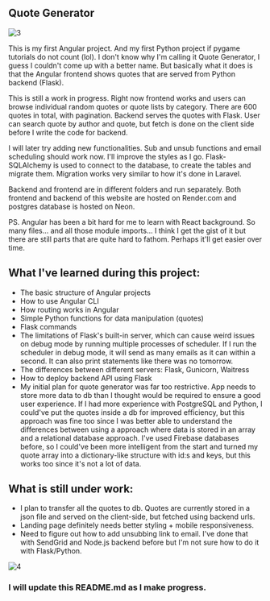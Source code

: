 ## Quote Generator

![3](https://github.com/user-attachments/assets/356e024a-63ac-4bb4-9411-c0e1fa688815)


This is my first Angular project. And my first Python project if pygame tutorials do not count (lol). I don't know why I'm calling it Quote Generator, I guess I couldn't come up with a better name. But basically what it does is that the Angular frontend shows quotes that are served from Python backend (Flask).

This is still a work in progress. Right now frontend works and users can browse individual random quotes or quote lists by category. There are 600 quotes in total, with pagination. Backend serves the quotes with Flask. User can search quote by author and quote, but fetch is done on the client side before I write the code for backend.

I will later try adding new functionalities. Sub and unsub functions and email scheduling should work now. I'll improve the styles as I go. Flask-SQLAlchemy is used to connect to the database, to create the tables and migrate them. Migration works very similar to how it's done in Laravel.

Backend and frontend are in different folders and run separately. Both frontend and backend of this website are hosted on Render.com and postgres database is hosted on Neon.

PS. Angular has been a bit hard for me to learn with React background. So many files... and all those module imports... I think I get the gist of it but there are still parts that are quite hard to fathom. Perhaps it'll get easier over time.

## What I've learned during this project:

- The basic structure of Angular projects
- How to use Angular CLI
- How routing works in Angular
- Simple Python functions for data manipulation (quotes)
- Flask commands
- The limitations of Flask's built-in server, which can cause weird issues on debug mode by running multiple processes of scheduler. If I run the scheduler in debug mode, it will send as many emails as it can within a second. It can also print statements like there was no tomorrow.
- The differences between different servers: Flask, Gunicorn, Waitress
- How to deploy backend API using Flask
- My initial plan for quote generator was far too restrictive. App needs to store more data to db than I thought would be required to ensure a good user experience. If I had more experience with PostgreSQL and Python, I could've put the quotes inside a db for improved efficiency, but this approach was fine too since I was better able to understand the differences between using a approach where data is stored in an array and a relational database approach. I've used Firebase databases before, so I could've been more intelligent from the start and turned my quote array into a dictionary-like structure with id:s and keys, but this works too since it's not a lot of data.

## What is still under work:

- I plan to transfer all the quotes to db. Quotes are currently stored in a json file and served on the client-side, but fetched using backend urls.
- Landing page definitely needs better styling + mobile responsiveness.
- Need to figure out how to add unsubbing link to email. I've done that with SendGrid and Node.js backend before but I'm not sure how to do it with Flask/Python.

![4](https://github.com/user-attachments/assets/bff4dc16-eb48-417c-9c12-35a4f62d6272)


### I will update this README.md as I make progress.
